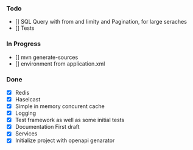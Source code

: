 ### Todo
- [] SQL Query with from and limity and Pagination, for large seraches
- [] Tests
 

### In Progress
- [] mvn generate-sources
- [] environment from application.xml 
  
### Done
- [x] Redis
- [x] Haselcast 
- [x] Simple in memory concurent cache
- [x] Logging
- [x] Test framework as well as some initial tests
- [x] Documentation First draft 
- [x] Services
- [x] Initialize project with openapi genarator
